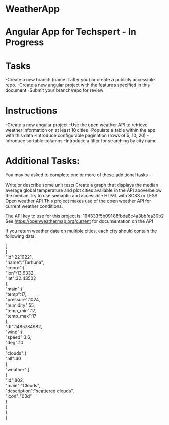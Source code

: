 # WeatherApp
# **Angular App for Techspert - In Progress**

# **Tasks**
-Create a new branch (name it after you) or create a publicly accessible repo.
-Create a new angular project with the features specified in this document
-Submit your branch/repo for review

# **Instructions**
-Create a new angular project
-Use the open weather API to retrieve weather information on at least 10 cities
-Populate a table within the app with this data
-Introduce configurable pagination (rows of 5, 10, 20)
-Introduce sortable columns
-Introduce a filter for searching by city name

# Additional Tasks:
You may be asked to complete one or more of these additional tasks -

Write or describe some unit tests
Create a graph that displays the median average global temperature and plot cities available in the API above/below the median
Try to use semantic and accessible HTML with SCSS or LESS
Open weather API
This project makes use of the open weather API for current weather conditions.

The API key to use for this project is: 194333f5b09188fbda8c4a3bbfea30b2 See https://openweathermap.org/current for documentation on the API

If you return weather data on multiple cities, each city should contain the following data:

[  
	{  
		"id":2210221,  
		"name":"Tarhuna",  
		"coord":{  
			"lon":13.6332,  
			"lat":32.43502  
		},  
		"main":{  
		"temp":17,  
		"pressure":1024,  
		"humidity":55,  
		"temp_min":17,  
		"temp_max":17  
	},  
		"dt":1485784982,  
		"wind":{  
		"speed":3.6,  
		"deg":10  
	},  
		"clouds":{  
			"all":40  
		},  
		"weather":[  
			{  
				"id":802,  
				"main":"Clouds",  
				"description":"scattered clouds",  
				"icon":"03d"  
			}  
		]  
	},  
] 
